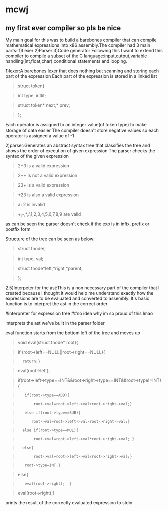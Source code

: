 # mcwj
## my first ever compiler so pls be nice

My main goal for this was to build a barebones compiler that can compile mathematical expressions into x86 assembly.The compiler had 3 main parts:
            1)Lexer
            2)Parser
            3)Code generator
Following this I want to extend this compiler to compile a subset of the C language:input,output,variable handling(int,float,char) conditional statements and looping.

1)lexer:A barebones lexer that does nothing but scanning and storing each part of the expression
Each part of the expression is stored in a linked list
>struct token{

>   int type, intlit;

>   struct token* next,* prev;

>};


Each operator is assigned to an integer value(of token type) to make storage of data easier 
The compiler doesn't store negative values so each operator is assigned a value of -1


2)parser:Generates an abstract syntax tree that classifies the tree and shows the order of execution of given expression
The  parser checks the syntax of the given expression
>2+3 is a valid expression

>2++ is not a valid expression

>23+ is a valid expression

>+23 is also a valid expression

>a+2 is invalid

>+,-,*,/,1,2,3,4,5,6,7,8,9 are valid

as can be seen the parser doesn't check if the exp is in infix, prefix or postfix form

Structure of the tree can be seen as below:

>struct tnode{

>int type, val;

>struct tnode*left,*right,*parent;    

>};

2.5)Interpeter for the ast:This is a non necessary part of the compiler that I created because I thought it would help me understand exactly how the expressions are to be evaluated and converted to assembly.
It's basic function is to interpret the ast in the correct order

#interpreter for expression tree
##no idea why im so proud of this lmao

interprets the ast we've built in the parser folder

eval function starts from the bottom left of the tree and moves up

>void eval(struct tnode* root){

>    if (root->left==NULL||root->right==NULL){

>       return;}

>    eval(root->left);

>    if(root->left->type==INT&&root->right->type==INT&&root->type!=INT){

>        if(root->type==ADD){

>            root->val=root->left->val+root->right->val;}

>        else if(root->type==SUB){

>           root->val=root->left->val-root->right->val;}

>       else if(root->type==MUL){

>            root->val=root->left->val*root->right->val; }

>       else{

>            root->val=root->left->val/root->right->val;}

>        root->type=INT;}

>    else{

>        eval(root->right);  }

>    eval(root->right);}

prints the  result of the correctly evaluated expression to stdin
